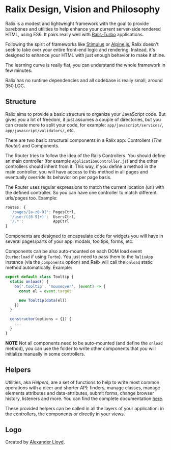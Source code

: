 # Ralix Design, Vision and Philosophy

Ralix is a modest and lightweight framework with the goal to provide barebones and utilities to help enhance your current server-side rendered HTML, using ES6. It pairs really well with [Rails-Turbo](RAILS_INTEGRATION.md) applications.

Following the spirit of frameworks like [Stimulus](https://github.com/stimulusjs/stimulus) or [Alpine.js](https://github.com/alpinejs/alpine), Ralix doesn't seek to take over your entire front-end logic and rendering. Instead, it's designed to enhance your HTML with just enough behavior to make it shine.

The learning curve is really flat, you can understand the whole framework in few minutes.

Ralix has no runtime dependencies and all codebase is really small, around 350 LOC.

## Structure

Ralix aims to provide a basic structure to organize your JavaScript code. But gives you a lot of freedom, it just assumes a couple of directories, but you can create more to split your code, for example: `app/javascript/services/`, `app/javascript/validators/`, etc.

There are two basic structural components in a Ralix app: Controllers (_The Router_) and Components.

The Router tries to follow the idea of the Rails Controllers. You should define an main controller (for example `ApplicationController.js`) and the other controllers should inherit from it. This way, if you define a method in the main controller, you will have access to this method in all pages and eventually override its behavior on per page basis.

The Router uses regular expressions to match the current location (url) with the defined controller. So you can have one controller to match different urls/pages too. Example:

```js
routes: {
  '/pages/[a-z0-9]': PagesCtrl,
  '/user/([0-9]+)':  UsersCtrl,
  '/.*':             AppCtrl
}
```

Components are designed to encapsulate code for widgets you will have in several pages/parts of your app: modals, tooltips, forms, etc.

Components can be also auto-mounted on each DOM load event (`turbo:load` if using `Turbo`). You just need to pass them to the `RalixApp` instance (via the `components` option) and Ralix will call the `onload` static method automatically. Example:

```js
export default class Tooltip {
  static onload() {
    on('.tooltip', 'mouseover', (event) => {
      const el = event.target

      new Tooltip(data(el))
    })
  }

  constructor(options = {}) {
    ...
  }
}
```

**NOTE** Not all components need to be auto-mounted (and define the `onload` method), you can use the folder to write other components that you will initialize manually in some controllers.

## Helpers

Utilities, aka _Helpers_, are a set of functions to help to write most common operations with a nicer and shorter API: finders, manage classes, manage elements attributes and data-attributes, submit forms, change browser history, listeners and more. You can find the complete documentation [here](HELPERS_API.md).

These provided helpers can be called in all the layers of your application: in the controllers, the components or directly in your views.

## Logo

Created by [Alexander Lloyd](https://www.alexanderlloyd.info).
